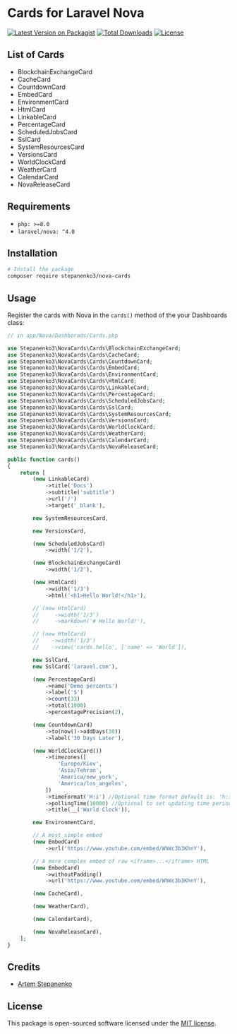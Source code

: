 # Cards for Laravel Nova

[![Latest Version on Packagist](https://img.shields.io/packagist/v/stepanenko3/nova-cards.svg?style=flat-square)](https://packagist.org/packages/stepanenko3/nova-cards)
[![Total Downloads](https://img.shields.io/packagist/dt/stepanenko3/nova-cards.svg?style=flat-square)](https://packagist.org/packages/stepanenko3/nova-cards)
[![License](https://poser.pugx.org/stepanenko3/nova-cards/license)](https://packagist.org/packages/stepanenko3/nova-cards)

## List of Cards

- BlockchainExchangeCard
- CacheCard
- CountdownCard
- EmbedCard
- EnvironmentCard
- HtmlCard
- LinkableCard
- PercentageCard
- ScheduledJobsCard
- SslCard
- SystemResourcesCard
- VersionsCard
- WorldClockCard
- WeatherCard
- CalendarCard
- NovaReleaseCard

## Requirements

- `php: >=8.0`
- `laravel/nova: ^4.0`

## Installation

```bash
# Install the package
composer require stepanenko3/nova-cards
```

## Usage
Register the cards with Nova in the `cards()` method of the your Dashboards class:

```php
// in app/Nova/Dashborads/Cards.php

use Stepanenko3\NovaCards\Cards\BlockchainExchangeCard;
use Stepanenko3\NovaCards\Cards\CacheCard;
use Stepanenko3\NovaCards\Cards\CountdownCard;
use Stepanenko3\NovaCards\Cards\EmbedCard;
use Stepanenko3\NovaCards\Cards\EnvironmentCard;
use Stepanenko3\NovaCards\Cards\HtmlCard;
use Stepanenko3\NovaCards\Cards\LinkableCard;
use Stepanenko3\NovaCards\Cards\PercentageCard;
use Stepanenko3\NovaCards\Cards\ScheduledJobsCard;
use Stepanenko3\NovaCards\Cards\SslCard;
use Stepanenko3\NovaCards\Cards\SystemResourcesCard;
use Stepanenko3\NovaCards\Cards\VersionsCard;
use Stepanenko3\NovaCards\Cards\WorldClockCard;
use Stepanenko3\NovaCards\Cards\WeatherCard;
use Stepanenko3\NovaCards\Cards\CalendarCard;
use Stepanenko3\NovaCards\Cards\NovaReleaseCard;

public function cards()
{
    return [
        (new LinkableCard)
            ->title('Docs')
            ->subtitle('subtitle')
            ->url('/')
            ->target('_blank'),

        new SystemResourcesCard,

        new VersionsCard,

        (new ScheduledJobsCard)
            ->width('1/2'),

        (new BlockchainExchangeCard)
            ->width('1/2'),

        (new HtmlCard)
            ->width('1/3')
            ->html('<h1>Hello World!</h1>'),

        // (new HtmlCard)
        //     ->width('1/3')
        //     ->markdown('# Hello World!'),

        // (new HtmlCard)
        //    ->width('1/3')
        //    ->view('cards.hello', ['name' => 'World']),

        new SslCard,
        new SslCard('laravel.com'),

        (new PercentageCard)
            ->name('Demo percents')
            ->label('$')
            ->count(33)
            ->total(1000)
            ->percentagePrecision(2),

        (new CountdownCard)
            ->to(now()->addDays(30))
            ->label('30 Days Later'),

        (new WorldClockCard())
            ->timezones([
                'Europe/Kiev',
                'Asia/Tehran',
                'America/new_york',
                'America/los_angeles',
            ])
            ->timeFormat('H:i') //Optional time format default is: 'h:i:s'
            ->pollingTime(10000) //Optional to set updating time period in millisecond default is 1000 ms = 1 second
            ->title(__('World Clock')),

        new EnvironmentCard,

        // A most simple embed
        (new EmbedCard)
            ->url('https://www.youtube.com/embed/WhWc3b3KhnY'),

        // A more complex embed of raw <iframe>...</iframe> HTML
        (new EmbedCard)
            ->withoutPadding()
            ->url('https://www.youtube.com/embed/WhWc3b3KhnY'),

        (new CacheCard),

        (new WeatherCard),

        (new CalendarCard),

        (new NovaReleaseCard),
    ];
}
```

## Credits

- [Artem Stepanenko](https://github.com/stepanenko3)

## License

This package is open-sourced software licensed under the [MIT license](LICENSE.md).

